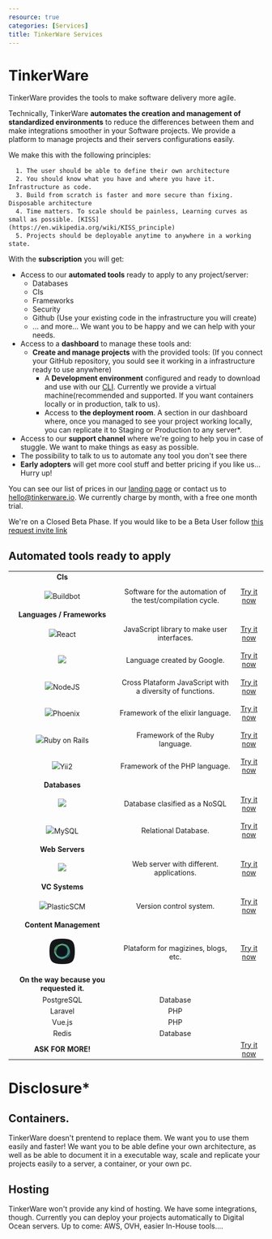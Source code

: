 ```yaml
---
resource: true
categories: [Services]
title: TinkerWare Services
---
```

# TinkerWare

TinkerWare provides the tools to make software delivery more agile.

Technically, TinkerWare **automates the creation and management of standardized environments**
to reduce the differences between them and make integrations smoother in
your Software projects. We provide a platform to manage projects and their
servers configurations easily.

We make this with the following principles:

```
  1. The user should be able to define their own architecture
  2. You should know what you have and where you have it. Infrastructure as code.
  3. Build from scratch is faster and more secure than fixing. Disposable architecture
  4. Time matters. To scale should be painless, Learning curves as small as possible. [KISS](https://en.wikipedia.org/wiki/KISS_principle)
  5. Projects should be deployable anytime to anywhere in a working state.
```

With the **subscription** you will get:

  - Access to our **automated tools** ready to apply to any project/server:
    - Databases
    - CIs
    - Frameworks
    - Security
    - Github (Use your existing code in the infrastructure you will create)
    - ... and more...
      We want you to be happy and we can help with your needs.
  - Access to a **dashboard** to manage these tools and:
    - **Create and manage projects** with the provided tools: (If you connect your GitHub repository, you sould see it working in a infrastructure ready to use anywhere)
      - A **Development environment** configured and ready to download and use with our [CLI](https://asciinema.org/a/b02jff2p4eoxy4oqnj2wo6qnt). Currently we provide a virtual machine(recommended and supported. If you want containers locally or in production, talk to us).
      - Access to **the deployment room**. A section in our dashboard where, once you managed to see your project working locally, you can replicate it to Staging or Production to any server*.
  - Access to our **support channel** where we're going to help you in case of stuggle. We want to make things as easy as possible.
  - The possibility to talk to us to automate any tool you don't see there
  - **Early adopters** will get more cool stuff and better pricing if you like us... Hurry up!

You can see our list of prices in our [landing page](tinkerware.io) or contact us to hello@tinkerware.io. We currently charge by month, with a free one month trial.

We're on a Closed Beta Phase. If you would like to be a Beta User follow [this request invite link](https://docs.google.com/forms/d/e/1FAIpQLSchhpeugqAFifxxsq65LvLKYSG3oBmUT7V0v_eNM6c3toKcFA/viewform)

## Automated tools ready to apply

|                                                                                                                                                             |                                                                |                                                      |
|:-----------------------------------------------------------------------------------------------------------------------------------------------------------:|:--------------------------------------------------------------:|:----------------------------------------------------:|
| **CIs** | | |
|<figure><img src="https://buildbot.net/img/nut.png" width="75">Buildbot</figure>                                                                             |   Software for the automation of the test/compilation cycle.   | [Try it now](https://goo.gl/forms/kulkyoOH9ky2rJbJ3) |
| **Languages / Frameworks** | | |
|<figure><img src="http://coenraets.org/present/react/img/react.png" width="50">React</figure>                                                                |     JavaScript library to make user interfaces.                | [Try it now](https://goo.gl/forms/kulkyoOH9ky2rJbJ3) |
|<figure><img src="https://appmeup.co/assets/go-lg-437922578e98d945608b86883efaf9f8.png" width="75"></figure>                                                 |           Language created by Google.                          | [Try it now](https://goo.gl/forms/kulkyoOH9ky2rJbJ3) |
|<figure><img src="https://dab1nmslvvntp.cloudfront.net/wp-content/uploads/2015/07/1436439824nodejs-logo.png" width="100">NodeJS</figure>                     | Cross Plataform JavaScript with a diversity of functions.      | [Try it now](https://goo.gl/forms/kulkyoOH9ky2rJbJ3) |
|<figure><img src="http://claudiordgz.github.io/Phoenix2D/assets/images/phoenix_logo_cropped_640.png" width="50">Phoenix</figure>                             |          Framework of the elixir language.                     | [Try it now](https://goo.gl/forms/kulkyoOH9ky2rJbJ3) |
|<figure><img src="http://perfectial.com/wp-content/uploads/2015/02/ruby.png" width="50">Ruby on Rails</figure>                                               |          Framework of the Ruby language.                       | [Try it now](https://goo.gl/forms/kulkyoOH9ky2rJbJ3) |
|<figure><img src="https://www.sourcetoad.com/wp-content/uploads/2016/05/3-yii2-1024x1024.png" width="50">Yii2</figure>                                       |          Framework of the PHP language.                        | [Try it now](https://goo.gl/forms/kulkyoOH9ky2rJbJ3) |
| **Databases** | | |
|<figure><img src="https://upload.wikimedia.org/wikipedia/en/thumb/4/45/MongoDB-Logo.svg/1280px-MongoDB-Logo.svg.png" width="100"></figure>                   |              Database clasified as a NoSQL                     | [Try it now](https://goo.gl/forms/kulkyoOH9ky2rJbJ3) |
|<figure><img src="https://upload.wikimedia.org/wikipedia/en/thumb/6/62/MySQL.svg/640px-MySQL.svg.png" width="75">MySQL</figure>                              |              Relational Database.                              | [Try it now](https://goo.gl/forms/kulkyoOH9ky2rJbJ3) |
| **Web Servers** | | |
|<figure><img src="https://upload.wikimedia.org/wikipedia/commons/thumb/c/c5/Nginx_logo.svg/2000px-Nginx_logo.svg.png" width="50"></figure>                   |                 Web server with different. applications.       | [Try it now](https://goo.gl/forms/kulkyoOH9ky2rJbJ3) |
| **VC Systems** | | |
|<figure><img src="http://radaxservices.com/images/plasticScm%20logo.png" width="100">PlasticSCM</figure>                                                     | Version control system.                                        | [Try it now](https://goo.gl/forms/kulkyoOH9ky2rJbJ3) |
| **Content Management** | | |
|<figure><img src="https://raw.githubusercontent.com/docker-library/docs/c5b6d94dc8f0557925ab37ca43141c0efc5cc363/ghost/logo.png" width="50"></figure>        |          Plataform for magizines, blogs, etc.                  | [Try it now](https://goo.gl/forms/kulkyoOH9ky2rJbJ3) |
| **On the way because you requested it.** | | |
| PostgreSQL | Database | |
| Laravel | PHP | |
| Vue.js  | PHP | |
| Redis   | Database | |
| **ASK FOR MORE!** | | [Try it now](https://goo.gl/forms/kulkyoOH9ky2rJbJ3)|

# Disclosure*

## Containers.

TinkerWare doesn't prentend to replace them. We want you to use them easily and faster!
We want you to be able define your own architecture, as well as
be able to document it in a executable way, scale and replicate your projects easily to a server,
a container, or your own pc.

## Hosting

TinkerWare won't provide any kind of hosting.
We have some integrations, though. Currently you can deploy your projects automatically to
Digital Ocean servers. Up to come: AWS, OVH, easier In-House tools....
